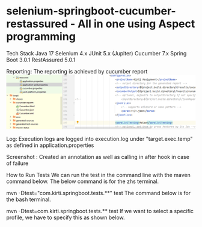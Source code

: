 # selenium-springboot-cucumber-restassured - All in one using Aspect programming 
Tech Stack
Java 17
Selenium 4.x
JUnit 5.x (Jupiter)
Cucumber 7.x
Spring Boot 3.0.1
RestAssured 5.0.1

Reporting:
The reporting is achieved by cucumber report 
![img.png](img.png)

Log:
Execution logs are logged into execution.log under "target.exec.temp" as defined in application.properties 

Screenshot :
Created an annotation as well as calling in after hook in case of failure 

How to Run Tests
We can run the test in the command line with the maven command below. The below command is for the zhs terminal.

mvn -Dtest="com.kirti.springboot.tests.**" test
The command below is for the bash terminal.

mvn -Dtest=com.kirti.springboot.tests.** test
If we want to select a specific profile, we have to specify this as shown below.


